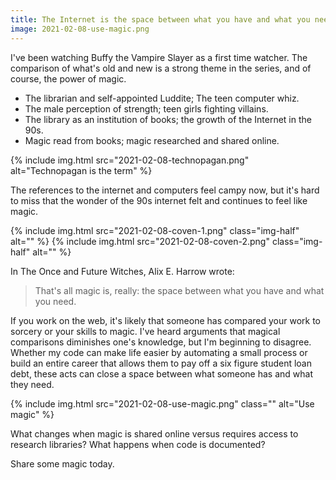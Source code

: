 ```yaml
---
title: The Internet is the space between what you have and what you need
image: 2021-02-08-use-magic.png
---
```


I've been watching Buffy the Vampire Slayer as a first time watcher. The comparison of what's old and new is a strong theme in the series, and of course, the power of magic.

- The librarian and self-appointed Luddite; The teen computer whiz.
- The male perception of strength; teen girls fighting villains.
- The library as an institution of books; the growth of the Internet in the 90s.
- Magic read from books; magic researched and shared online.

<div class="photos">
{% include img.html src="2021-02-08-technopagan.png" alt="Technopagan is the term" %}
</div>

The references to the internet and computers feel campy now, but it's hard to miss that the wonder of the 90s internet felt and continues to feel like magic.

<div class="photos">
{% include img.html src="2021-02-08-coven-1.png" class="img-half" alt="" %}
{% include img.html src="2021-02-08-coven-2.png" class="img-half" alt="" %}
</div>

In The Once and Future Witches, Alix E. Harrow wrote:

> That's all magic is, really: the space between what you have and what you need.

If you work on the web, it's likely that someone has compared your work to sorcery or your skills to magic. I've heard arguments that magical comparisons diminishes one's knowledge, but I'm beginning to disagree. Whether my code can make life easier by automating a small process or build an entire career that allows them to pay off a six figure student loan debt, these acts can close a space between what someone has and what they need.

<div class="photos">
{% include img.html src="2021-02-08-use-magic.png" class="" alt="Use magic" %}
</div>

What changes when magic is shared online versus requires access to research libraries? What happens when code is documented?

Share some magic today.
